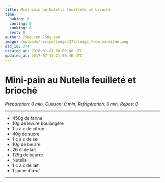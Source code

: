 ```yaml
---
title: Mini-pain au Nutella feuilleté et brioché
time:
  baking: 0
  cooling: 0
  cooking: 0
  rest: 0
author: 750g.com 750g.com
image: /uploads/recipe/image/374/image_from_marmiton.png
old_id: 374
created_at: 2016-01-01 00:00:00 UTC
updated_at: 2017-07-14 21:09:46 UTC
---
```


# Mini-pain au Nutella feuilleté et brioché

_Préparation: 0 min, Cuisson: 0 min, Refrigération: 0 min, Repos: 0_

---

- 450g de farine
- 10g de levure boulangère
- 1 c à c de citron
- 40g de sucre
- 1 c à c de sel
- 10g de beurre
- 26 cl de lait
- 125g de beurre
- Nutella
- 1 c à c de lait
- 1 jaune d'œuf

---
